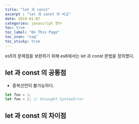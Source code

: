 ```yaml
---
title: "let 과 const"
excerpt : "let 과 const 의 비교"
date: 2019-01-07
categories: javascript 변수
toc: true
toc_label: "On This Page"
toc_icon: "cog"
toc_sticky: true
---
```


es5의 문제점을 보완하기 위해 es6에서는 let 과 const 문법을 정의했다.

## let 과 const 의 공통점
  - 중복선언이 불가능하다.
  ```js
  let foo = 1;
  let foo = 2; // Uncaught SyntaxError
  ```
  
## let 과 const 의 차이점

